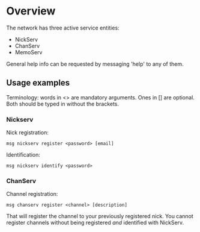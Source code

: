 # Overview

The network has three active service entities:

* NickServ
* ChanServ
* MemoServ

General help info can be requested by messaging 'help' to any of them.

## Usage examples

Terminology: words in <> are mandatory arguments.
Ones in [] are optional. Both should be typed in without the brackets.

### Nickserv

Nick registration:

	msg nickserv register <password> [email]

Identification:

	msg nickserv identify <password>

### ChanServ

Channel registration:

	msg chanserv register <channel> [description]

That will register the channel to your previously registered nick.
You cannot register channels without being registered *and* identified
with NickServ.
